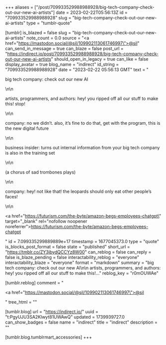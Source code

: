 +++
aliases = ["/post/709933529988988928/big-tech-company-check-out-our-new-ai-artists"]
date = 2023-02-22T05:56:13Z
id = "709933529988988928"
slug = "big-tech-company-check-out-our-new-ai-artists"
type = "tumblr-quote"

[tumblr]
is_blazed = false
slug = "big-tech-company-check-out-our-new-ai-artists"
note_count = 0.0
source = "<a href=\"https://mastodon.social/@sil/109902113061746997\">@sil</a>"
can_send_in_message = true
can_blaze = false
post_url = "https://indirect.io/post/709933529988988928/big-tech-company-check-out-our-new-ai-artists"
should_open_in_legacy = true
can_like = false
display_avatar = true
blog_name = "indirect"
id_string = "709933529988988928"
date = "2023-02-22 05:56:13 GMT"
text = "<p>big tech company: check out our new AI</p>\n\n<p>artists, programmers, and authors: hey! you ripped off all our stuff to make this! stop!</p>\n\n<p>company: no we didn&rsquo;t. also, it&rsquo;s fine to do that, get with the program, this is the new digital future</p>\n\n<p>business insider: turns out internal information from your big tech company is also in the training set</p>\n\n<p>(a chorus of sad trombones plays)</p>\n\n<p>company: hey! not like that! the leopards should only eat other people&rsquo;s faces!</p>\n\n<p><a href=\"https://futurism.com/the-byte/amazon-begs-employees-chatgpt\" target=\"_blank\" rel=\"nofollow noopener noreferrer\">https://futurism.com/the-byte/amazon-begs-employees-chatgpt</a></p>"
id = 7.099335299889889e+17
timestamp = 1677045373.0
type = "quote"
is_blocks_post_format = false
state = "published"
short_url = "https://tmblr.co/ZY3jbydQCCYz8W00"
can_reblog = false
can_reply = false
is_blaze_pending = false
interactability_reblog = "everyone"
interactability_blaze = "everyone"
format = "markdown"
summary = "big tech company: check out our new AI\n\n artists, programmers, and authors: hey! you ripped off all our stuff to make this!..."
reblog_key = "r0mOUWAe"

[tumblr.reblog]
comment = "<p><a href=\"https://mastodon.social/@sil/109902113061746997\">@sil</a></p>"
tree_html = ""

[tumblr.blog]
url = "https://indirect.io/"
uuid = "t:PgyUJU3SA2Klwyt81UWAwQ"
updated = 1739939727.0
can_show_badges = false
name = "indirect"
title = "indirect"
description = ""

[tumblr.blog.tumblrmart_accessories]
+++
